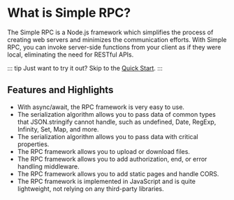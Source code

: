 # What is Simple RPC?

The Simple RPC is a Node.js framework which simplifies the process of creating web servers and minimizes the communication efforts. With Simple RPC, you can invoke server-side functions from your client as if they were local, eliminating the need for RESTful APIs.

::: tip
Just want to try it out? Skip to the [Quick Start](quick-start).
:::

## Features and Highlights

-   With async/await, the RPC framework is very easy to use.
-   The serialization algorithm allows you to pass data of common types that JSON.stringify cannot handle, such as undefined, Date, RegExp, Infinity, Set, Map, and more.
-   The serialization algorithm allows you to pass data with critical properties.
-   The RPC framework allows you to upload or download files.
-   The RPC framework allows you to add authorization, end, or error handling middleware.
-   The RPC framework allows you to add static pages and handle CORS.
-   The RPC framework is implemented in JavaScript and is quite lightweight, not relying on any third-party libraries.